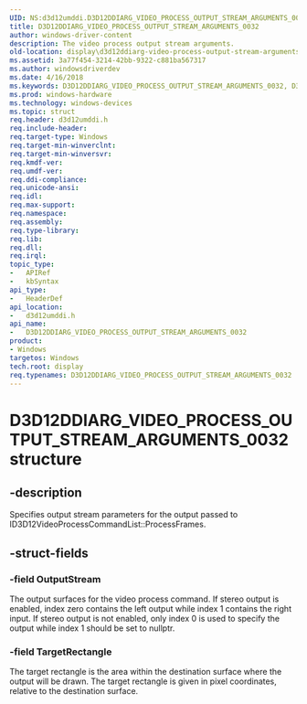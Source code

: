 ```yaml
---
UID: NS:d3d12umddi.D3D12DDIARG_VIDEO_PROCESS_OUTPUT_STREAM_ARGUMENTS_0032
title: D3D12DDIARG_VIDEO_PROCESS_OUTPUT_STREAM_ARGUMENTS_0032
author: windows-driver-content
description: The video process output stream arguments.
old-location: display\d3d12ddiarg-video-process-output-stream-arguments-0032.htm
ms.assetid: 3a77f454-3214-42bb-9322-c881ba567317
ms.author: windowsdriverdev
ms.date: 4/16/2018
ms.keywords: D3D12DDIARG_VIDEO_PROCESS_OUTPUT_STREAM_ARGUMENTS_0032, D3D12DDIARG_VIDEO_PROCESS_OUTPUT_STREAM_ARGUMENTS_0032 structure [Display Devices], d3d12umddi/D3D12DDIARG_VIDEO_PROCESS_OUTPUT_STREAM_ARGUMENTS_0032, display.d3d12ddiarg-video-process-output-stream-arguments-0032
ms.prod: windows-hardware
ms.technology: windows-devices
ms.topic: struct
req.header: d3d12umddi.h
req.include-header:
req.target-type: Windows
req.target-min-winverclnt:
req.target-min-winversvr:
req.kmdf-ver:
req.umdf-ver:
req.ddi-compliance:
req.unicode-ansi:
req.idl:
req.max-support:
req.namespace:
req.assembly:
req.type-library:
req.lib:
req.dll:
req.irql:
topic_type:
-	APIRef
-	kbSyntax
api_type:
-	HeaderDef
api_location:
-	d3d12umddi.h
api_name:
-	D3D12DDIARG_VIDEO_PROCESS_OUTPUT_STREAM_ARGUMENTS_0032
product:
- Windows
targetos: Windows
tech.root: display
req.typenames: D3D12DDIARG_VIDEO_PROCESS_OUTPUT_STREAM_ARGUMENTS_0032
---
```


# D3D12DDIARG_VIDEO_PROCESS_OUTPUT_STREAM_ARGUMENTS_0032 structure


## -description


Specifies output stream parameters for the output passed to ID3D12VideoProcessCommandList::ProcessFrames.


## -struct-fields




### -field OutputStream

The output surfaces for the video process command. If stereo output is enabled, index zero contains the left output while index 1 contains the right input. If stereo output is not enabled, only index 0 is used to specify the output while index 1 should be set to nullptr.


### -field TargetRectangle

The target rectangle is the area within the destination surface where the output will be drawn. The target rectangle is given in pixel coordinates, relative to the destination surface.

